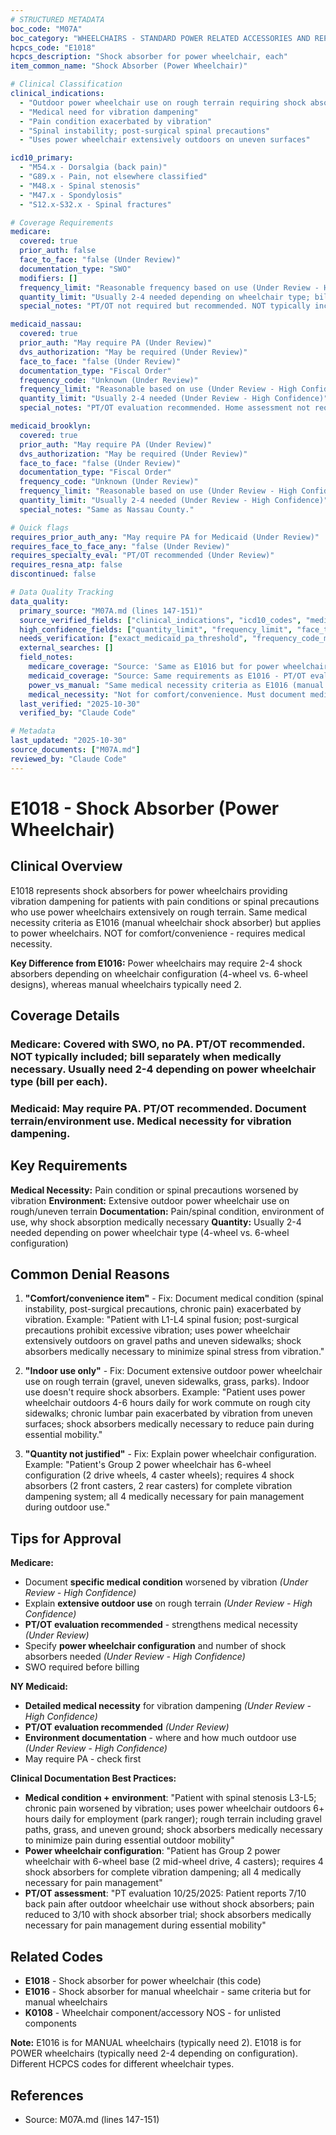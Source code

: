 ```yaml
---
# STRUCTURED METADATA
boc_code: "M07A"
boc_category: "WHEELCHAIRS - STANDARD POWER RELATED ACCESSORIES AND REPAIRS"
hcpcs_code: "E1018"
hcpcs_description: "Shock absorber for power wheelchair, each"
item_common_name: "Shock Absorber (Power Wheelchair)"

# Clinical Classification
clinical_indications:
  - "Outdoor power wheelchair use on rough terrain requiring shock absorption"
  - "Medical need for vibration dampening"
  - "Pain condition exacerbated by vibration"
  - "Spinal instability; post-surgical spinal precautions"
  - "Uses power wheelchair extensively outdoors on uneven surfaces"

icd10_primary:
  - "M54.x - Dorsalgia (back pain)"
  - "G89.x - Pain, not elsewhere classified"
  - "M48.x - Spinal stenosis"
  - "M47.x - Spondylosis"
  - "S12.x-S32.x - Spinal fractures"

# Coverage Requirements
medicare:
  covered: true
  prior_auth: false
  face_to_face: "false (Under Review)"
  documentation_type: "SWO"
  modifiers: []
  frequency_limit: "Reasonable frequency based on use (Under Review - High Confidence)"
  quantity_limit: "Usually 2-4 needed depending on wheelchair type; bill per each (Under Review - High Confidence)"
  special_notes: "PT/OT not required but recommended. NOT typically included in power wheelchair base; separately billable when medically necessary. Bill per each shock absorber. KU modifier may apply with complex rehab power wheelchairs."

medicaid_nassau:
  covered: true
  prior_auth: "May require PA (Under Review)"
  dvs_authorization: "May be required (Under Review)"
  face_to_face: "false (Under Review)"
  documentation_type: "Fiscal Order"
  frequency_code: "Unknown (Under Review)"
  frequency_limit: "Reasonable based on use (Under Review - High Confidence)"
  quantity_limit: "Usually 2-4 needed (Under Review - High Confidence)"
  special_notes: "PT/OT evaluation recommended. Home assessment not required for accessory alone. Detailed medical necessity. Documentation of terrain/environment."

medicaid_brooklyn:
  covered: true
  prior_auth: "May require PA (Under Review)"
  dvs_authorization: "May be required (Under Review)"
  face_to_face: "false (Under Review)"
  documentation_type: "Fiscal Order"
  frequency_code: "Unknown (Under Review)"
  frequency_limit: "Reasonable based on use (Under Review - High Confidence)"
  quantity_limit: "Usually 2-4 needed (Under Review - High Confidence)"
  special_notes: "Same as Nassau County."

# Quick flags
requires_prior_auth_any: "May require PA for Medicaid (Under Review)"
requires_face_to_face_any: "false (Under Review)"
requires_specialty_eval: "PT/OT recommended (Under Review)"
requires_resna_atp: false
discontinued: false

# Data Quality Tracking
data_quality:
  primary_source: "M07A.md (lines 147-151)"
  source_verified_fields: ["clinical_indications", "icd10_codes", "medicare_covered", "medicare_no_pa", "medicare_swo", "pt_ot_recommended", "not_typically_included", "separately_billable", "bill_per_each", "usually_2_4_needed", "medicaid_may_require_pa", "medicaid_pt_ot_recommended"]
  high_confidence_fields: ["quantity_limit", "frequency_limit", "face_to_face"]
  needs_verification: ["exact_medicaid_pa_threshold", "frequency_code_medicaid", "ku_modifier_applicability"]
  external_searches: []
  field_notes:
    medicare_coverage: "Source: 'Same as E1016 but for power wheelchairs; written order; medical necessity; documentation of outdoor use on rough terrain; bill per each (usually 2-4 needed depending on wheelchair type); NOT typically included in power wheelchair base; separately billable when medically necessary; KU modifier may apply with complex rehab power wheelchairs.'"
    medicaid_coverage: "Source: Same requirements as E1016 - PT/OT evaluation recommended; home assessment not required for accessory alone; signed fiscal order; detailed medical necessity; documentation of terrain/environment."
    power_vs_manual: "Same medical necessity criteria as E1016 (manual wheelchair shock absorber) but applies to power wheelchairs. Power wheelchairs may need 2-4 shock absorbers depending on wheelchair configuration (some have 4 wheels, some have 6 wheels)."
    medical_necessity: "Not for comfort/convenience. Must document medical condition (pain, spinal instability, post-surgical precautions) exacerbated by vibration from rough terrain power wheelchair use."
  last_verified: "2025-10-30"
  verified_by: "Claude Code"

# Metadata
last_updated: "2025-10-30"
source_documents: ["M07A.md"]
reviewed_by: "Claude Code"
---
```


# E1018 - Shock Absorber (Power Wheelchair)

## Clinical Overview

E1018 represents shock absorbers for power wheelchairs providing vibration dampening for patients with pain conditions or spinal precautions who use power wheelchairs extensively on rough terrain. Same medical necessity criteria as E1016 (manual wheelchair shock absorber) but applies to power wheelchairs. NOT for comfort/convenience - requires medical necessity.

**Key Difference from E1016:** Power wheelchairs may require 2-4 shock absorbers depending on wheelchair configuration (4-wheel vs. 6-wheel designs), whereas manual wheelchairs typically need 2.

## Coverage Details

### Medicare: Covered with SWO, no PA. PT/OT recommended. NOT typically included; bill separately when medically necessary. Usually need 2-4 depending on power wheelchair type (bill per each).

### Medicaid: May require PA. PT/OT recommended. Document terrain/environment use. Medical necessity for vibration dampening.

## Key Requirements

**Medical Necessity:** Pain condition or spinal precautions worsened by vibration
**Environment:** Extensive outdoor power wheelchair use on rough/uneven terrain
**Documentation:** Pain/spinal condition, environment of use, why shock absorption medically necessary
**Quantity:** Usually 2-4 needed depending on power wheelchair type (4-wheel vs. 6-wheel configuration)

## Common Denial Reasons

1. **"Comfort/convenience item"** - Fix: Document medical condition (spinal instability, post-surgical precautions, chronic pain) exacerbated by vibration. Example: "Patient with L1-L4 spinal fusion; post-surgical precautions prohibit excessive vibration; uses power wheelchair extensively outdoors on gravel paths and uneven sidewalks; shock absorbers medically necessary to minimize spinal stress from vibration."

2. **"Indoor use only"** - Fix: Document extensive outdoor power wheelchair use on rough terrain (gravel, uneven sidewalks, grass, parks). Indoor use doesn't require shock absorbers. Example: "Patient uses power wheelchair outdoors 4-6 hours daily for work commute on rough city sidewalks; chronic lumbar pain exacerbated by vibration from uneven surfaces; shock absorbers medically necessary to reduce pain during essential mobility."

3. **"Quantity not justified"** - Fix: Explain power wheelchair configuration. Example: "Patient's Group 2 power wheelchair has 6-wheel configuration (2 drive wheels, 4 caster wheels); requires 4 shock absorbers (2 front casters, 2 rear casters) for complete vibration dampening system; all 4 medically necessary for pain management during outdoor use."

## Tips for Approval

**Medicare:**
- Document **specific medical condition** worsened by vibration *(Under Review - High Confidence)*
- Explain **extensive outdoor use** on rough terrain *(Under Review - High Confidence)*
- **PT/OT evaluation recommended** - strengthens medical necessity *(Under Review)*
- Specify **power wheelchair configuration** and number of shock absorbers needed *(Under Review - High Confidence)*
- SWO required before billing

**NY Medicaid:**
- **Detailed medical necessity** for vibration dampening *(Under Review - High Confidence)*
- **PT/OT evaluation recommended** *(Under Review)*
- **Environment documentation** - where and how much outdoor use *(Under Review - High Confidence)*
- May require PA - check first

**Clinical Documentation Best Practices:**
- **Medical condition + environment**: "Patient with spinal stenosis L3-L5; chronic pain worsened by vibration; uses power wheelchair outdoors 6+ hours daily for employment (park ranger); rough terrain including gravel paths, grass, and uneven ground; shock absorbers medically necessary to minimize pain during essential outdoor mobility"
- **Power wheelchair configuration**: "Patient has Group 2 power wheelchair with 6-wheel base (2 mid-wheel drive, 4 casters); requires 4 shock absorbers for complete vibration dampening; all 4 medically necessary for pain management"
- **PT/OT assessment**: "PT evaluation 10/25/2025: Patient reports 7/10 back pain after outdoor wheelchair use without shock absorbers; pain reduced to 3/10 with shock absorber trial; shock absorbers medically necessary for pain management during essential mobility"

## Related Codes

- **E1018** - Shock absorber for power wheelchair (this code)
- **E1016** - Shock absorber for manual wheelchair - same criteria but for manual wheelchairs
- **K0108** - Wheelchair component/accessory NOS - for unlisted components

**Note:** E1016 is for MANUAL wheelchairs (typically need 2). E1018 is for POWER wheelchairs (typically need 2-4 depending on configuration). Different HCPCS codes for different wheelchair types.

## References

- Source: M07A.md (lines 147-151)
